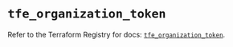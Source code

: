 # `tfe_organization_token`

Refer to the Terraform Registry for docs: [`tfe_organization_token`](https://registry.terraform.io/providers/hashicorp/tfe/0.57.0/docs/resources/organization_token).
